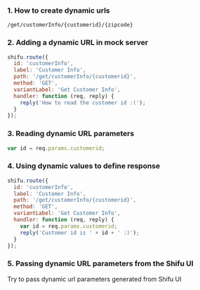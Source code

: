 ### 1. How to create dynamic urls

```
/get/customerInfo/{customerid}/{zipcode}
```

### 2. Adding a dynamic URL in mock server

``` js
shifu.route({
  id: 'customerInfo',
  label: 'Customer Info',
  path: '/get/customerInfo/{customerid}',
  method: 'GET',
  variantLabel: 'Get Customer Info',
  handler: function (req, reply) {
    reply('How to read the customer id :(');
  }
});
```

### 3. Reading dynamic URL parameters

```js
var id = req.params.customerid;
```

### 4. Using dynamic values to define response

```js
shifu.route({
  id: 'customerInfo',
  label: 'Customer Info',
  path: '/get/customerInfo/{customerid}',
  method: 'GET',
  variantLabel: 'Get Customer Info',
  handler: function (req, reply) {
    var id = req.params.customerid;
    reply('Customer id is ' + id + ' :)');
  }
});
```

### 5. Passing dynamic URL parameters from the Shifu UI 

Try to pass dynamic url parameters generated from Shifu UI